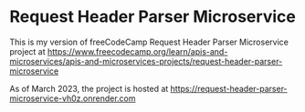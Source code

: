 # Request Header Parser Microservice

This is my version of freeCodeCamp Request Header Parser Microservice project at https://www.freecodecamp.org/learn/apis-and-microservices/apis-and-microservices-projects/request-header-parser-microservice

As of March 2023, the project is hosted at https://request-header-parser-microservice-vh0z.onrender.com
